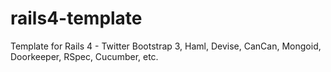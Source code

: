 rails4-template
===============

Template for Rails 4 - Twitter Bootstrap 3, Haml, Devise, CanCan, Mongoid, Doorkeeper, RSpec, Cucumber, etc.
